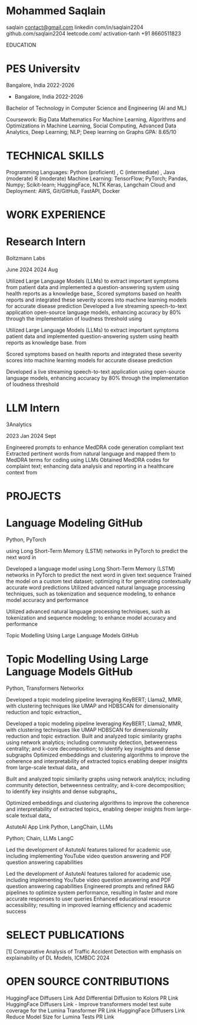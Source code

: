 

# Mohammed Saqlain

saqlain contact@gmail.com linkedin com/in/saqlain2204 github.com/saqlain2204 leetcode.com/ activation-tanh +91 8660511823

EDUCATION

# PES Universitv

Bangalore, India 2022-2026

- Bangalore, India 2022-2026

Bachelor of Technology in Computer Science and Engineering (Al and ML)

Coursework: Big Data  Mathematics For Machine Learning, Algorithms and Optimizations in Machine Learning, Social Computing, Advanced Data Analytics, Deep Learning; NLP; Deep learning on Graphs GPA: 8.65/10

# TECHNICAL SKILLS

Programming Languages: Python (proficient) , C (intermediate) , Java (moderate) R (moderate) Machine Learning: TensorFlow; PyTorch; Pandas, Numpy; Scikit-learn; HuggingFace, NLTK Keras, Langchain Cloud and Deployment: AWS, Git/GitHub, FastAPI, Docker

# WORK EXPERIENCE

# Research Intern

Boltzmann Labs

June 2024 2024 Aug

Utilized Large Language Models (LLMs) to extract important symptoms from patient data and implemented a question-answering system using health reports as a knowledge base_ Scored symptoms based on health reports and integrated these severity scores into machine learning models for accurate disease prediction Developed a live streaming speech-to-text application open-source language models, enhancing accuracy by 80% through the implementation of loudness threshold using

Utilized Large Language Models (LLMs) to extract important symptoms patient data and implemented question-answering system using health reports as knowledge base. from

Scored symptoms based on health reports and integrated these severity scores into machine learning models for accurate disease prediction

Developed a live streaming speech-to-text application using open-source language models, enhancing accuracy by 80% through the implementation of loudness threshold

# LLM Intern

3Analytics

2023 Jan 2024 Sept

Engineered prompts to enhance MedDRA code generation compliant text Extracted pertinent words from natural language and mapped them to MedDRA terms for coding using LLMs Obtained MedDRA codes for complaint text; enhancing data analysis and reporting in a healthcare context from

# PROJECTS

# Language Modeling GitHub

Python, PyTorch

using Long Short-Term Memory (LSTM) networks in PyTorch to predict the next word in

Developed a language model using Long Short-Term Memory (LSTM) networks in PyTorch to predict the next word in given text sequence Trained the model on a custom text dataset; optimizing it for generating contextually accurate word predictions Utilized advanced natural language processing techniques, such as tokenization and sequence modeling, to enhance model accuracy and performance

Utilized advanced natural language processing techniques, such as tokenization and sequence modeling; to enhance model accuracy and performance

Topic Modelling Using Large Language Models GitHub

# Topic Modelling Using Large Language Models GitHub

Python, Transformers Networkx

Developed a topic modeling pipeline leveraging KeyBERT; Llama2, MMR, with clustering techniques like UMAP and HDBSCAN for dimensionality reduction and topic extraction_

Developed a topic modeling pipeline leveraging KeyBERT; Llama2, MMR, with clustering techniques like UMAP HDBSCAN for dimensionality reduction and topic extraction. Built and analyzed topic similarity graphs using network analytics; including community detection, betweenness centrality; and k-core decomposition; to identify key insights and dense subgraphs Optimized embeddings and clustering algorithms to improve the coherence and interpretability of extracted topics enabling deeper insights from large-scale textual data_ and

Built and analyzed topic similarity graphs using network analytics; including community detection, betweenness centrality; and k-core decomposition; to identify key insights and dense subgraphs_

Optimized embeddings and clustering algorithms to improve the coherence and interpretability of extracted topics_ enabling deeper insights from large-scale textual data_

AstuteAI App Link Python, LangChain, LLMs

Python; Chain, LLMs LangC

Led the development of AstuteAI features tailored for academic use, including implementing YouTube video question answering and PDF question answering capabilities

Led the development of AstuteAI features tailored for academic use, including implementing YouTube video question answering and PDF question answering capabilities Engineered prompts and refined RAG pipelines to optimize system performance, resulting in faster and more accurate responses to user queries Enhanced educational resource accessibility; resulting in improved learning efficiency and academic success

# SELECT PUBLICATIONS

[1] Comparative Analysis of Traffic Accident Detection with emphasis on explainability of DL Models, ICMBDC 2024

# OPEN SOURCE CONTRIBUTIONS

HuggingFace Diffusers Link Add Differential Diffusion to Kolors PR Link HuggingFace Diffusers Link - Improve transformers model test suite coverage for the Lumina Transformer PR Link HuggingFace Diffusers Link Reduce Model Size for Lumina Tests PR Link

